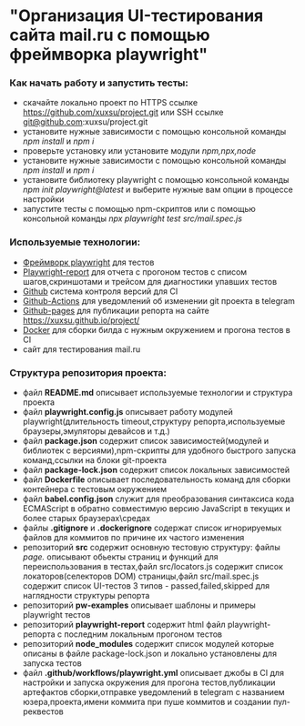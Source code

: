 # "Организация UI-тестирования сайта mail.ru с помощью фреймворка playwright" 

### Как начать работу и запустить тесты:
- скачайте локально проект по HTTPS ссылке https://github.com/xuxsu/project.git или SSH ссылке git@github.com:xuxsu/project.git
- установите нужные зависимости c помощью консольной команды *npm install* и *npm i*
- проверьте установку или установите модули *npm,npx,node*
- установите нужные зависимости c помощью консольной команды *npm install* и *npm i*
- установите библиотеку playwright c помощью консольной команды *npm init playwright@latest* и выберите нужные вам опции в процессе настройки
- запустите тесты с помощью npm-скриптов или c помощью консольной команды *npx playwright test src/mail.spec.js*

### Используемые технологии:
- [Фреймворк playwright](https://playwright.dev/docs/) для тестов
- [Playwright-report](https://playwright.dev/docs/test-reporters) для отчета с прогоном тестов с списом шагов,скриншотами и трейсом для диагностики упавших тестов
- [Github](https://github.com/) система контроля версий для CI 
- [Github-Actions](https://docs.github.com/ru/actions) для уведомлений об изменении git проекта в telegram
- [Github-pages](https://docs.github.com/ru/pages) для публикации репорта на сайте https://xuxsu.github.io/project/
- [Docker](https://docs.docker.com/engine/reference/builder/) для сборки билда с нужным окружением и прогона тестов в CI
- сайт для тестирования mail.ru 

### Структура репозитория проекта:
- файл **README.md** описывает используемые технологии и структура проекта
- файл **playwright.config.js** описывает работу модулей playwright(длительность timeout,структуру репорта,используемые браузеры,эмуляторы девайсов и т.д.)
- файл **package.json** содержит список зависимостей(модулей и библиотек с версиями),npm-скрипты для удобного быстрого запуска команд,ссылки на блоки git-проекта
- файл **package-lock.json** содержит список локальных зависимостей 
- файл **Dockerfile** описывает последовательность команд для сборки контейнера с тестовым окружением
- файл **babel.config.json** служит для преобразования синтаксиса кода ECMAScript в обратно совместимую версию JavaScript в текущих и более старых браузерах\средах
- файлы **.gitignore** и **.dockerignore** содержат список игнорируемых файлов для коммитов по причине их частого изменения
- репозиторий **src** содержит основную тестовую структуру: файлы *page.* описывают обьекты страниц и функций для переиспользования в тестах,файл src/locators.js содержит список локаторов(селекторов DOM) страницы,файл src/mail.spec.js содержит список UI-тестов 3 типов - passed,failed,skipped для наглядности структуры репорта
- репозиторий **pw-examples** описывает шаблоны и примеры playwright тестов
- репозиторий **playwright-report** содержит html файл playwright-репорта с последним локальным прогоном тестов
- репозиторий **node_modules** содержит список модулей которые описаны в файле package-lock.json и локально установлены для запуска тестов
- файл **.github/workflows/playwright.yml** описывает джобы в CI для настройки и запуска окружения для прогона тестов,публикации артефактов сборки,отправке уведомлений в telegram с названием юзера,проекта,имени коммита при пуше коммитов и создании пул-реквестов
